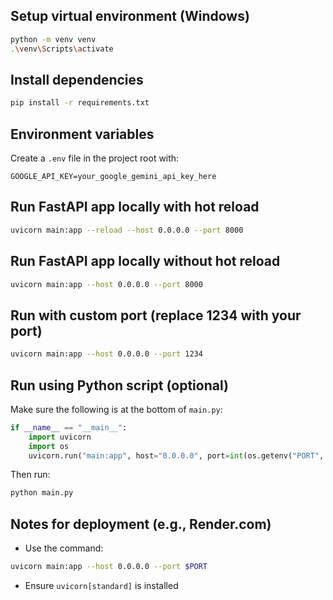 ## Setup virtual environment (Windows)

```bash
python -m venv venv
.\venv\Scripts\activate
```

## Install dependencies

```bash
pip install -r requirements.txt
```

## Environment variables

Create a `.env` file in the project root with:

```env
GOOGLE_API_KEY=your_google_gemini_api_key_here
```

## Run FastAPI app locally with hot reload

```bash
uvicorn main:app --reload --host 0.0.0.0 --port 8000
```

## Run FastAPI app locally without hot reload

```bash
uvicorn main:app --host 0.0.0.0 --port 8000
```

## Run with custom port (replace 1234 with your port)

```bash
uvicorn main:app --host 0.0.0.0 --port 1234
```

## Run using Python script (optional)

Make sure the following is at the bottom of `main.py`:

```python
if __name__ == "__main__":
    import uvicorn
    import os
    uvicorn.run("main:app", host="0.0.0.0", port=int(os.getenv("PORT", 8000)), reload=True)
```

Then run:

```bash
python main.py
```

## Notes for deployment (e.g., Render.com)

- Use the command:

```bash
uvicorn main:app --host 0.0.0.0 --port $PORT
```

- Ensure `uvicorn[standard]` is installed

```

```
